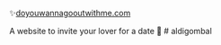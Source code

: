 ✨[doyouwannagooutwithme.com](http://doyouwannagooutwithme.com) 

A website to invite your lover for a date 🥰
#   a l d i g o m b a l  
 